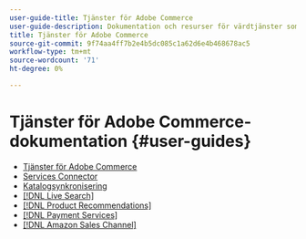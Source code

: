 ```yaml
---
user-guide-title: Tjänster för Adobe Commerce
user-guide-description: Dokumentation och resurser för värdtjänster som ger utökade möjligheter för Adobe Commerce och Magento Open Source.
title: Tjänster för Adobe Commerce
source-git-commit: 9f74aa4ff7b2e4b5dc085c1a62d6e4b468678ac5
workflow-type: tm+mt
source-wordcount: '71'
ht-degree: 0%

---
```


# Tjänster för Adobe Commerce-dokumentation {#user-guides}

- [Tjänster för Adobe Commerce](home.md)
- [Services Connector](https://docs.magento.com/user-guide/system/saas.html)
- [Katalogsynkronisering](https://docs.magento.com/user-guide/system/catalog-sync.html)
- [[!DNL Live Search]](https://experienceleague.adobe.com/docs/commerce-merchant-services/live-search/guide-overview.html)
- [[!DNL Product Recommendations]](https://docs.magento.com/user-guide/recommendations/overview.html)
- [[!DNL Payment Services]](https://experienceleague.adobe.com/docs/commerce-merchant-services/payment-services/guide-overview.html)
- [[!DNL Amazon Sales Channel]](https://experienceleague.adobe.com/docs/commerce-channels/amazon/guide-overview.html)
